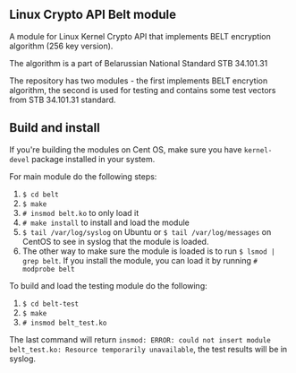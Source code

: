 Linux Crypto API Belt module
----------------------------
A module for Linux Kernel Crypto API that implements BELT encryption algorithm (256 key version). 

The algorithm is a part of Belarussian National Standard STB 34.101.31

The repository has two modules - the first implements BELT encrytion algorithm, the second is used for testing and contains some test vectors from STB 34.101.31 standard.

Build and install
-----------------
If you're building the modules on Cent OS, make sure you have `kernel-devel` package installed in your system.

For main module do the following steps:

1. `$ cd belt`
2. `$ make`
3. `# insmod belt.ko` to only load it
4. `# make install` to install and load the module
5. `$ tail /var/log/syslog` on Ubuntu or `$ tail /var/log/messages` on CentOS to see in syslog that the module is loaded.
6. The other way to make sure the module is loaded is to run `$ lsmod | grep belt`. If you install the module, you can load it by running ```# modprobe belt```

To build and load the testing module do the following:

1. `$ cd belt-test`
2. `$ make`
3. `# insmod belt_test.ko` 

The last command will return `insmod: ERROR: could not insert module belt_test.ko: Resource temporarily unavailable`, the test results will be in syslog.
